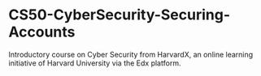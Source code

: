# CS50-CyberSecurity-Securing-Accounts
Introductory course on Cyber Security from HarvardX, an online learning initiative of Harvard University via the Edx platform.
